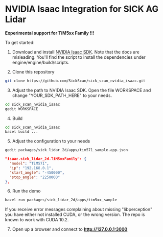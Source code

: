 # NVIDIA Isaac Integration for SICK AG Lidar


<b> Experimental support for TiM5xx Family !!! </b>

To get started:

1. Download and install [NVIDIA Isaac SDK](https://developer.nvidia.com/isaac-sdk). 
Note that the docs are misleading. You'll find the script to install the dependencies under engine/engine/build/scripts.

2. Clone this repository
```bash
git clone https://github.com/SickScan/sick_scan_nvidia_isaac.git
```
3. Adjust the path to NVIDIA Isaac SDK. Open the file WORKSPACE and change "YOUR_SDK_PATH_HERE" to your needs.
```bash
cd sick_scan_nvidia_isaac
gedit WORKSPACE
```
4. Build
```bash
cd sick_scan_nvidia_isaac
bazel build ...
```
5. Adjust the configuration to your needs
```bash
gedit packages/sick_lidar_2d/apps/tim571_sample.app.json
```
```json
"isaac.sick_lidar_2d.TiM5xxFamily": {
  "model": "TiM571",
  "ip": "192.168.0.1",
  "start_angle": "-450000",
  "stop_angle": "2250000"
},
```

6. Run the demo
```bash
bazel run packages/sick_lidar_2d/apps/tim5xx_sample
```

If you receive error messages complaining about missing "libperception" you have either not installed CUDA, or the wrong version. The repo is known to work with CUDA 10.2.

7. Open up a browser and connect to <b> http://127.0.0.1:3000 </b>
